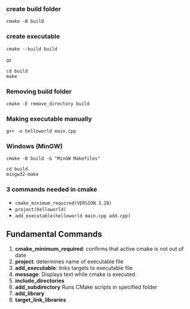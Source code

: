 ### create build folder
```
cmake -B build
```
### create executable
```
cmake --build build 
```
or
```
cd build
make
```
### Removing build folder
```
cmake -E remove_directory build
```
### Making executable manually
```
g++ -o helloworld main.cpp
```
### Windows (MinGW)
```
cmake -B build -G "MinGW Makefiles"
```
```
cd build
mingw32-make
```

### 3 commands needed in cmake
- `cmake_minimum_required(VERSION 3.28)`
- `project(helloworld)`
- `add_executable(helloworld main.cpp add.cpp)`



## Fundamental Commands

1. **cmake_minimum_required**: confirms that active cmake is not out of date
2. **project**: determines name of executable file
3. **add_executable**: links targets to executable file
4. **message**: Displays text while cmake is executed
5. **include_directories**
6. **add_subdirectory** Runs CMake scripts in specified folder
7. **add_library**
8. **target_link_libraries**